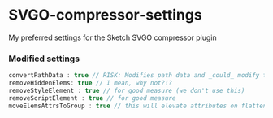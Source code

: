# SVGO-compressor-settings
My preferred settings for the Sketch SVGO compressor plugin

### Modified settings
```javascript
convertPathData : true // RISK: Modifies path data and _could_ modify the shape. PRO: reduces paths dramatically and hasn't affected the paths tested to date in any significant way.
removeHiddenElems: true // I mean, why not?!?
removeStyleElement : true // for good measure (we don't use this)
removeScriptElement : true // for good measure
moveElemsAttrsToGroup : true // this will elevate attributes on flattened shapes
```
